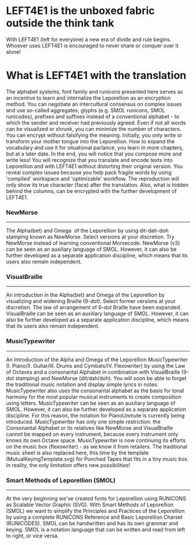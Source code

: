 # LEFT4E1 is the unboxed fabric outside the think tank
With LEFT4E1 (left for everyone) a new era of divide and rule begins. Whoever uses LEFT4E1 is encouraged to never share or conquer over it alone!
# What is LEFT4E1 with the translation
The alphabet systems, font family and runicons presented here serves as an incentive to learn and internalize the Leporellion as an encryption method. You can negotiate an intercultural consensus on complex issues and use so-called aggregates, glyphs (e.g. SMOL runicons, SMOL runicodes), prefixes and suffixes instead of a conventional alphabet - to which the sender and receiver had previously agreed.
Even if not all words can be visualized or shrunk, you can minimize the number of characters. You can encrypt without falsifying the meaning. Initially, you only write or transform your mother tongue into the Leporellion.
How to expand the vocabulary and use it for situational parlance, you learn in more chapters, but at a later date. In the end, you will notice that you compose more and write less!
You will recognize that you translate and encode texts into Leporellion and with LEFT4E1 without distorting their original version. You reveal complex issues because you help pack fragile words by using 'compiled' workspace and 'optimizable' workflow.
The reproduction will only show its true character (face) after the translation. Also, what is hidden behind the columns, can be encrypted with the further development of LEFT4E1.
<h3>NewMorse</h3>
<hr>
<p>The Alpha(bet) and Omega  of the Leporellion by using dit-dah-doh stamping known as NewMorse.  Select versions at your discretion. Try NewMorse instead of learning conventional Morsecode. NewMorse (v3) can be seen as an auxiliary language of SMOL. However, it can also be further developed as a separate application discipline, which means that its users also remain independent.</p>
<h3>VisualBraille</h3>
<hr>
<p>An introduction in the Alpha(bet) and Omega of the Leporellion by visualizing and widening Braille (9-dot). Select former versions at your discretion. The law of arrangement of 6-dot Braille have been expanded. VisualBraille can be seen as an auxiliary language of SMOL. However, it can also be further developed as a separate application discipline, which means that its users also remain independent.</p>
<h3>MusicTypewriter</h3>
<hr>
<p>An Introduction of the Alpha and Omega of the Leporellion MusicTypewriter (I. Piano/II. Guitar/III. Drums and Cymbals/IV. Flexowriter) by using the Law of Octaves and a consonantal Alphabet in combination with VisualBraille (9-dot stamping) and NewMorse (dit/dah/doh). You will soon be able to forget the traditional music notation and display simple lyrics in notes.<br>MusicTypewriter also uses the consonantal alphabet as the basis for tonal harmony for the most popular musical instruments to create composition using letters. MusicTypewriter can be seen as an auxiliary language of SMOL. However, it can also be further developed as a separate application discipline. For this reason, the notation for PianoUnmute is currently being introduced. MusicTypewriter has only one simple restriction: the Consonantal Alphabet or its relatives like NewMorse and VisualBraille cannot be mapped on every instrument, because every instrument only knows its own Octave space. MusicTypewriter is now continuing its efforts on the music box (flexowriter) - as we know it from retailers. The traditional music sheet is also replaced here, this time by the template (MutualKeyingTemplate.svg) for Punched Tapes that fits in a tiny music box. In reality, the only limitation offers new possibilities!</p>
<h3>Smart Methods of Leporellion (SMOL)</h3>
<hr>
<p>At the very beginning we've created fonts for Leporellion using RUNICONS as Scalable Vector Graphic (SVG). With Smart Methods of Leporellion (SMOL) we want to simplify the Principles and Practices of the Leporellion by using a complete RUNICONS Reference and Basic Leporellion Charset (RUNICODES). SMOL can be handwritten and has its own grammar and keying. SMOL is a notation language that can be written and read from left to right, or vice versa.</p>
